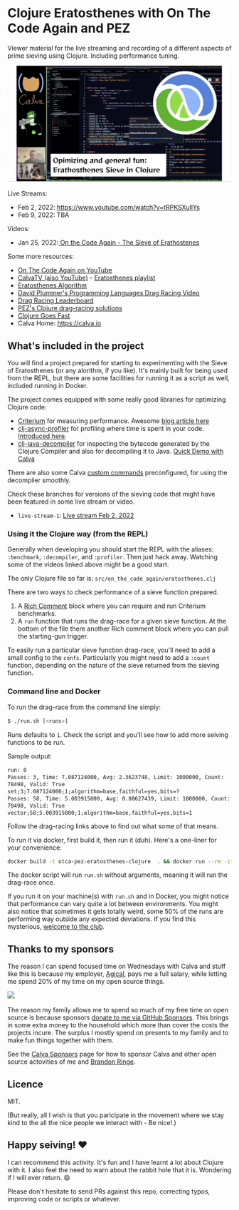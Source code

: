 # Clojure Eratosthenes with On The Code Again and PEZ 

Viewer material for the live streaming and recording of a different aspects of prime sieving using Clojure. Including performance tuning.

<a href="https://youtube.com/playlist?list=PLPb7X_9OOo7pR1CEcR2dA1CfBj8pYta6L">
<img width="800" src="eratosthenes-repo.png"/>
</a>

Live Streams:
* Feb 2, 2022: https://www.youtube.com/watch?v=tRPKSXullYs
* Feb 9, 2022: TBA

Videos:
* Jan 25, 2022:[ On the Code Again - The Sieve of Erathostenes](https://www.youtube.com/watch?v=jLJgqG3zJ04)


Some more resources:

* [On The Code Again on YouTube](https://www.youtube.com/c/onthecodeagain)
* [CalvaTV (also YouTube)](https://www.youtube.com/c/CalvaTV/) - [Eratosthenes playlist](https://youtube.com/playlist?list=PLPb7X_9OOo7pR1CEcR2dA1CfBj8pYta6L)
* [Eratosthenes Algorithm](https://en.wikipedia.org/wiki/Eratosthenes)
* [David Plummer's Programming Languages Drag Racing Video](https://www.youtube.com/watch?v=D3h62rgewZM)
* [Drag Racing Leaderboard](https://plummerssoftwarellc.github.io/PrimeView/)
* [PEZ's Clojure drag-racing solutions](https://github.com/PlummersSoftwareLLC/Primes/tree/drag-race/PrimeClojure/solution_3)
* [Clojure Goes Fast](http://clojure-goes-fast.com)
* Calva Home: https://calva.io

## What's included in the project

You will find a project prepared for starting to experimenting with the Sieve of Eratosthenes (or any alorithm, if you like). It's mainly built for being used from the REPL, but there are some facilities for running it as a script as well, included running in Docker.

The project comes equipped with some really good libraries for optimizing Clojure code:

* [Criterium]() for measuring performance. Awesome [blog article here](http://clojure-goes-fast.com/blog/benchmarking-tool-criterium/)
* [clj-async-profiler](https://github.com/clojure-goes-fast/clj-async-profiler) for profiling where time is spent in your code. [Introduced here](http://clojure-goes-fast.com/blog/profiling-tool-async-profiler/).
* [clj-java-decompiler](https://github.com/clojure-goes-fast/clj-java-decompiler) for inspecting the bytecode generated by the Clojure Compiler and also for decompiling it to Java. [Quick Demo with Calva](https://www.youtube.com/watch?v=sPP4LCpBic8)

There are also some Calva [custom commands](https://calva.io/custom-commands/) preconfigured, for using the decompiler smoothly.

Check these branches for versions of the sieving code that might have been featured in some live stream or video.

* `live-stream-1`: [Live stream Feb 2, 2022](https://github.com/PEZ/on-the-code-again-eratosthenes/tree/live-stream-1)

### Using it the Clojure way (from the REPL)

Generally when developing you should start the REPL with the aliases: `:benchmark`, `:decompiler`, and `:profiler`. Then just hack away. Watching some of the videos linked above might be a good start.

The only Clojure file so far is: `src/on_the_code_again/eratosthenes.clj`

There are two ways to check performance of a sieve function prepared.

1. A [Rich Comment](https://calva.io/rich-comments/) block where you can require and run Criterium benchmarks.
2. A `run` function that runs the drag-race for a given sieve function. At the bottom of the file there another Rich comment block where you can pull the starting-gun trigger.

To easily run a particular sieve function drag-race, you'll need to add a small config to the `confs`. Particularly you might need to add a `:count` function, depending on the nature of the sieve returned from the sieving function.

### Command line and Docker

To run the drag-race from the command line simply:

```sh
$ ./run.sh [<runs>]
```

Runs defaults to `1`. Check the script and you'll see how to add more seiving functions to be run.

Sample output:

```
run: 0
Passes: 3, Time: 7.087124000, Avg: 2.3623748, Limit: 1000000, Count: 78498, Valid: True
set;3;7.087124000;1;algorithm=base,faithful=yes,bits=?
Passes: 58, Time: 5.003915000, Avg: 0.08627439, Limit: 1000000, Count: 78498, Valid: True
vector;58;5.003915000;1;algorithm=base,faithful=yes,bits=1
```

Follow the drag-racing links above to find out what some of that means.

To run it via docker, first build it, then run it (duh). Here's a one-liner for your convenience:

```sh
docker build -t otca-pez-eratosthenes-clojure  . && docker run --rm -it otca-pez-eratosthenes-clojure
```

The docker script will run `run.sh` without arguments, meaning it will run the drag-race once.

If you run it on your machine(s) with `run.sh` and in Docker, you might notice that performance can vary quite a lot between environments. You might also notice that sometimes it gets totally weird, some 50% of the runs are performing way outside any expected deviations. If you find this mysterious, [welcome to the club](https://twitter.com/pappapez/status/1486339516520673283).

## Thanks to my sponsors

The reason I can spend focused time on Wednesdays with Calva and stuff like this is because my employer, [Agical](https://agical.se), pays me a full salary, while letting me spend 20% of my time on my open source things.

<a href="https://blog.agical.se/en">
<img width="500" src="https://calva.io/images/agical-logo-1200x400.png"/>
</a>

The reason my family allows me to spend so much of my free time on open source is because sponsors [donate to me via GitHub Sponsors](https://github.com/sponsors/PEZ). This brings in some extra money to the household which more than cover the costs the projects incure. The surplus I mostly spend on presents to my family and to make fun things together with them.

See the [Calva Sponsors](https://calva.io/sponsors/) page for how to sponsor Calva and other open source actovities of me and [Brandon Ringe](https://github.com).

## Licence

MIT.

(But really, all I wish is that you paricipate in the movement where we stay kind to the all the nice people we interact with - Be nice!.)

## Happy seiving! ❤️

I can recommend this activity. It's fun and I have learnt a lot about Clojure with it. I also feel the need to warn about the rabbit hole that it is. Wondering if I will ever return. 😄

Please don't hesitate to send PRs against this repo, correcting typos, improving code or scripts or whatever.